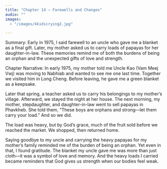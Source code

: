 ```yaml
---
title: "Chapter 14 — Farewells and Changes"
audio: ""
images:
  - "/images/4kidscrying2.jpg"

---
```

Summary:
Early in 1975, I said farewell to an uncle who gave me a blanket as a final gift. Later, my mother asked us to carry loads of papayas for her daughter-in-law. These memories remind me of both the burdens of being an orphan and the unexpected gifts of love and strength.

Chapter Narrative: In early 1975, my mother told me Uncle Kao (Vam Meej Vwj) was moving to Nabhiab and wanted to see me one last time. Together we visited him in Long Cheng. Before leaving, he gave me a green blanket as a keepsake.

Later that spring, a teacher asked us to carry his belongings to my mother’s village. Afterward, we stayed the night at her house. The next morning, my mother, stepdaughter, and daughter-in-law went to sell papayas in Phavkheb. She told them, “These boys are orphans and strong—let them carry your load.” And so we did.

The load was heavy, but by God’s grace, much of the fruit sold before we reached the market. We shopped, then returned home.

Saying goodbye to my uncle and carrying the heavy papayas for my mother’s family reminded me of the burden of being an orphan. Yet even in that, I found gratitude. The blanket my uncle gave me was more than just cloth—it was a symbol of love and memory. And the heavy loads I carried became reminders that God gives us strength when our bodies feel weak.